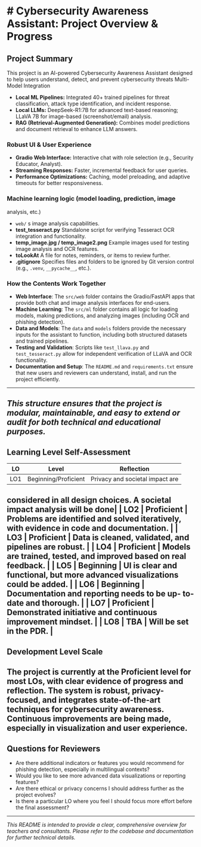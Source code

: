 # # Cybersecurity Awareness Assistant: Project Overview & Progress
## Project Summary
This project is an AI-powered Cybersecurity Awareness Assistant
designed to help users understand, detect, and prevent
cybersecurity threats Multi-Model Integration
- **Local ML Pipelines:** Integrated 40+ trained pipelines for
threat classification, attack type identification, and incident
response.
- **Local LLMs:** DeepSeek-R1:7B for advanced text-based
reasoning; LLaVA 7B for image-based (screenshot/email) analysis.
- **RAG (Retrieval-Augmented Generation):** Combines model
predictions and document retrieval to enhance LLM answers.
### Robust UI & User Experience
- **Gradio Web Interface:** Interactive chat with role selection
(e.g., Security Educator, Analyst).
- **Streaming Responses:** Faster, incremental feedback for user
queries.
- **Performance Optimizations:** Caching, model preloading, and
adaptive timeouts for better responsiveness.
### Machine learning logic (model loading, prediction, image
analysis, etc.)
- `web/` s image analysis capabilities.
- **test_tesseract.py**
Standalone script for verifying Tesseract OCR integration and
functionality.
- **temp_image.jpg / temp_image2.png**
Example images used for testing image analysis and OCR features.
- **toLookAt**
A file for notes, reminders, or items to review further.
- **.gitignore**
Specifies files and folders to be ignored by Git version control
(e.g., `.venv`, `__pycache__`, etc.).
### How the Contents Work Together
- **Web Interface**: The `src/web` folder contains the
Gradio/FastAPI apps that provide both chat and image analysis
interfaces for end-users.
- **Machine Learning**: The `src/ml` folder contains all logic
for loading models, making predictions, and analyzing images
(including OCR and phishing detection).
- **Data and Models**: The `data` and `models` folders provide
the necessary inputs for the assistant to function, including
both structured datasets and trained pipelines.
- **Testing and Validation**: Scripts like `test_llava.py` and
`test_tesseract.py` allow for independent verification of LLaVA
and OCR functionality.
- **Documentation and Setup**: The `README.md` and
`requirements.txt` ensure that new users and reviewers can
understand, install, and run the project efficiently.
---
*This structure ensures that the project is modular,
maintainable, and easy to extend or audit for both technical and
educational purposes.*
---
## Learning Level Self-Assessment
| LO | Level | Reflection |
|------|------------|------------|
| LO1 | Beginning/Proficient | Privacy and societal impact are
considered in all design choices. A societal impact analysis will
be done|
| LO2 | Proficient | Problems are identified and solved
iteratively, with evidence in code and documentation. |
| LO3 | Proficient | Data is cleaned, validated, and pipelines
are robust. |
| LO4 | Proficient | Models are trained, tested, and improved
based on real feedback. |
| LO5 | Beginning | UI is clear and functional, but more
advanced visualizations could be added. |
| LO6 | Beginning | Documentation and reporting needs to be up-
to-date and thorough. |
| LO7 | Proficient | Demonstrated initiative and continuous
improvement mindset. |
| LO8 | TBA | Will be set in the PDR. |
---
## Development Level Scale
The project is currently at the **Proficient** level for most
LOs, with clear evidence of progress and reflection. The system
is robust, privacy-focused, and integrates state-of-the-art
techniques for cybersecurity awareness. Continuous improvements
are being made, especially in visualization and user experience.
---
## Questions for Reviewers
- Are there additional indicators or features you would recommend
for phishing detection, especially in multilingual contexts?
- Would you like to see more advanced data visualizations or
reporting features?
- Are there ethical or privacy concerns I should address further
as the project evolves?
- Is there a particular LO where you feel I should focus more
effort before the final assessment?
---
*This README is intended to provide a clear, comprehensive
overview for teachers and consultants. Please refer to the
codebase and documentation for further technical details.*